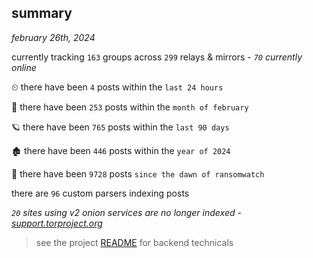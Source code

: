 
## summary
_february 26th, 2024_

currently tracking `163` groups across `299` relays & mirrors - _`70` currently online_

⏲ there have been `4` posts within the `last 24 hours`

🦈 there have been `253` posts within the `month of february`

🪐 there have been `765` posts within the `last 90 days`

🏚 there have been `446` posts within the `year of 2024`

🦕 there have been `9728` posts `since the dawn of ransomwatch`

there are `96` custom parsers indexing posts

_`20` sites using v2 onion services are no longer indexed - [support.torproject.org](https://support.torproject.org/onionservices/v2-deprecation/)_

> see the project [README](https://github.com/joshhighet/ransomwatch#ransomwatch--) for backend technicals
